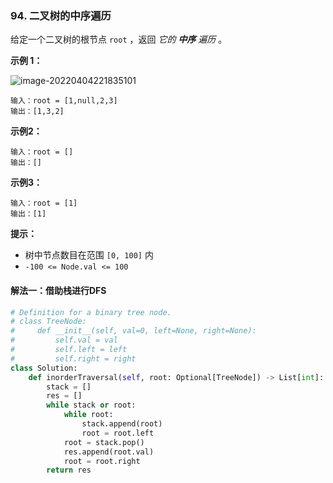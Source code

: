 ### 94. 二叉树的中序遍历

给定一个二叉树的根节点 `root` ，返回 *它的 **中序** 遍历* 。

**示例 1：**

 ![image-20220404221835101](C:\Users\lenovo\AppData\Roaming\Typora\typora-user-images\image-20220404221835101.png)

```
输入：root = [1,null,2,3]
输出：[1,3,2]
```

**示例2：**

```
输入：root = []
输出：[]
```

**示例3：**

```
输入：root = [1]
输出：[1]
```

**提示：**

- 树中节点数目在范围 `[0, 100]` 内
- `-100 <= Node.val <= 100`

#### 解法一：借助栈进行DFS

```python
# Definition for a binary tree node.
# class TreeNode:
#     def __init__(self, val=0, left=None, right=None):
#         self.val = val
#         self.left = left
#         self.right = right
class Solution:
    def inorderTraversal(self, root: Optional[TreeNode]) -> List[int]:
        stack = []
        res = []
        while stack or root:
            while root:
                stack.append(root)
                root = root.left
            root = stack.pop()
            res.append(root.val)
            root = root.right
        return res
```

